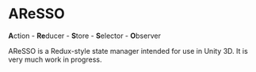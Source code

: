 # AReSSO

**A**ction - **Re**ducer - **S**tore - **S**elector - **O**bserver

AReSSO is a Redux-style state manager intended for use in Unity 3D. It is very much work in progress.
